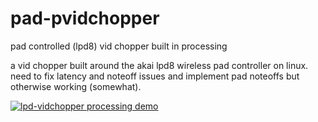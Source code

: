 # pad-pvidchopper
pad controlled (lpd8) vid chopper built in processing

a vid chopper built around the akai lpd8 wireless pad controller on linux. need to fix latency and noteoff issues and implement pad noteoffs but otherwise working (somewhat).

[![lpd-vidchopper processing demo](https://i.ytimg.com/vi/HPQUtHbGRFs/hqdefault.jpg)](https://www.youtube.com/watch?v=HPQUtHbGRFs "demo")
